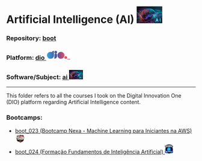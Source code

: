 # Artificial Intelligence (AI)  <img src="https://github.com/PedroHeeger/main/blob/main/0-aux/logos/content/ai.jpg" alt="ai" width="auto" height="45">

### Repository: [boot](../../)
### Platform: <a href="../">dio   <img src="https://github.com/PedroHeeger/main/blob/main/0-aux/logos/plataforma/dio.jpeg" alt="dio" width="auto" height="25"></a>
### Software/Subject: <a href="./">ai   <img src="https://github.com/PedroHeeger/main/blob/main/0-aux/logos/content/ai.jpg" alt="ai" width="auto" height="25"></a>

---

This folder refers to all the courses I took on the Digital Innovation One (DIO) platform regarding Artificial Intelligence content.

### Bootcamps:
- <a href="./boot_023/">boot_023 (Bootcamp Nexa - Machine Learning para Iniciantes na AWS)   <img src="./boot_023/0-aux/logo_boot.png" alt="boot_023" width="auto" height="25"></a>
- <a href="./boot_024/">boot_024 (Formação Fundamentos de Inteligência Artificial)   <img src="./boot_024/0-aux/logo_boot.png" alt="boot_024" width="auto" height="25"></a>